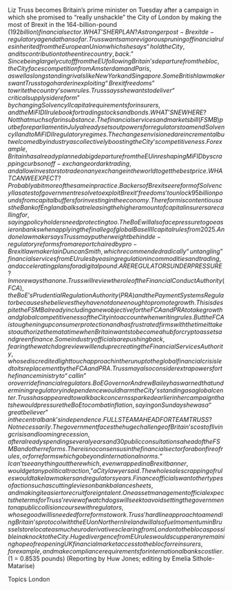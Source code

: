 Liz Truss becomes Britain’s prime minister on Tuesday after a campaign in which she promised to “really unshackle” the City of London by making the most of Brexit in the 164-billion-pound ($192 billion) financial sector.
WHAT’S HER PLAN?
A stronger post-Brexit de-regulatory agenda than so far.
Truss wants a more vigorous pruning of financial rules inherited from the European Union which she says “hold the City, and its contribution to the entire country, back.”
Since being largely cut off from the EU following Britain’s departure from the bloc, the City faces competition from Amsterdam and Paris, as well as longstanding rivals like New York and Singapore.
Some British lawmakers want Truss to go harder in exploiting “Brexit freedoms” to write the country’s own rules. Truss says she wants to deliver “critical supply side reform” by changing Solvency II capital requirements for insurers, and the MiFID II rulebook for trading stocks and bonds.
WHAT’S NEW HERE?
Not that much so far in substance.
The financial services and markets bill (FSMB) put before parliament in July already sets out powers for regulators to amend Solvency II and to MiFID II regulatory regimes. The changes envisioned are incremental but welcomed by industry as collectively boosting the City’s competitiveness.
For example, Britain has already planned a big departure from the EU in reshaping MiFID by scrapping curbs on off-exchange or dark trading, and allow investors to trade on any exchange in the world to get the best price.
WHAT CAN WE EXPECT?
Probably a bit more of the same in practice.
Backers of Brexit see reform of Solvency II as a test of government resolve to exploit Brexit ‘freedoms’ to unlock 95 billion pounds from capital buffers for investing in the economy.
The reform is contentious as the Bank of England balks at releasing the higher amount of capital insurers are calling for, saying policyholders need protecting too.
The BoE will also face pressure to go easier on banks when applying the final leg of global Basel III capital rules from 2025.
And one lawmaker says Truss may put her weight behind de-regulatory reforms from a report chaired by pro-Brexit lawmaker Iain Duncan Smith, which recommended radically “untangling” financial services from EU rules by easing regulation in commodities and trading, and accelerating plans for a digital pound.
ARE REGULATORS UNDER PRESSURE?
In more ways than one.
Truss will review the role of the Financial Conduct Authority (FCA), the BoE’s Prudential Regulation Authority (PRA) and the Payment Systems Regulator because she believes they have not done enough to promote growth.
This is despite the FSMB already including a new objective for the FCA and PRA to take growth and global competitiveness of the City into account when writing rules.
But the FCA is toughening up consumer protection and has frustrated firms with the time it takes to authorize them at a time when Britain wants to become a hub for crypto assets and green finance.
Some industry officials are pushing back, fearing the watchdog review will end up recreating the Financial Services Authority, whose discredited light touch approach in the run up to the global financial crisis led to its replacement by the FCA and PRA.
Truss may also consider extra powers for the finance ministry to “call in” or override financial regulators.
BoE Governor Andrew Bailey has warned that undermining regulatory independence would harm the City’s standing as a global center.
Truss has appeared to walk back concerns sparked earlier in her campaign that she would pressure the BoE to combat inflation, saying on Sunday she was a “great believer” in the central bank’s independence.
FULL STEAM AHEAD FOR TEAM TRUSS?
Not necessarily.
The government faces the huge challenge of Britain’s cost of living crisis and looming recession, after already spending several years and 30 public consultations ahead of the FSMB and other reforms.
There is no consensus in the financial sector for a bonfire of rules, or for reforms which go beyond international norms. “I can’t see anything out there which, even wrapped in a Brexit banner, would get any political traction,” a City lawyer said.
The wholesale scrapping of rules would take lawmakers and regulators years.
Finance officials want other types of action such as cutting levies on bank balance sheets, and making it easier to recruit foreign talent.
One asset management official expects the terms for Truss’ review of watchdogs will seek to avoid setting the government on a public collision course with regulators, whose goodwill is needed for reforms to work.
Truss’ hardline approach to amending Britain’s protocol with the EU on Northern Ireland will also fuel momentum in Brussels to relocate as much euro derivatives clearing from London to the bloc as possible in a knock to the City.
Huge divergence from EU rules would scupper any remaining hope of reopening UK financial market access to the bloc for reinsurers, for example, and make compliance requirements for international banks costlier.
($1 = 0.8535 pounds)
(Reporting by Huw Jones; editing by Emelia Sithole-Matarise)

Topics
London
